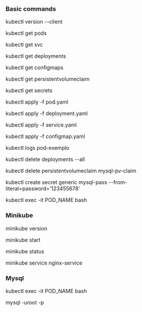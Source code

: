 ### Basic commands

kubectl version --client

kubectl get pods

kubectl get svc

kubectl get deployments

kubectl get configmaps

kubectl get persistentvolumeclaim

kubectl get secrets

kubectl apply -f pod.yaml

kubectl apply -f deployment.yaml

kubectl apply -f service.yaml   

kubectl apply -f configmap.yaml

kubectl logs pod-exemplo

kubectl delete deployments --all

kubectl delete persistentvolumeclaim mysql-pv-claim 

kubectl create secret generic mysql-pass --from-literal=password='123455678'

kubectl exec -it POD_NAME bash


### Minikube

minikube version

minikube start

minikube status

minikube service nginx-service


### Mysql

kubectl exec -it POD_NAME bash

mysql -uroot -p

